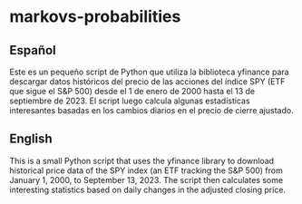 # markovs-probabilities
## Español
Este es un pequeño script de Python que utiliza la biblioteca yfinance para descargar datos históricos del precio de las acciones del índice SPY (ETF que sigue el S&P 500) desde el 1 de enero de 2000 hasta el 13 de septiembre de 2023. El script luego calcula algunas estadísticas interesantes basadas en los cambios diarios en el precio de cierre ajustado.

## English
This is a small Python script that uses the yfinance library to download historical price data of the SPY index (an ETF tracking the S&P 500) from January 1, 2000, to September 13, 2023. The script then calculates some interesting statistics based on daily changes in the adjusted closing price.
